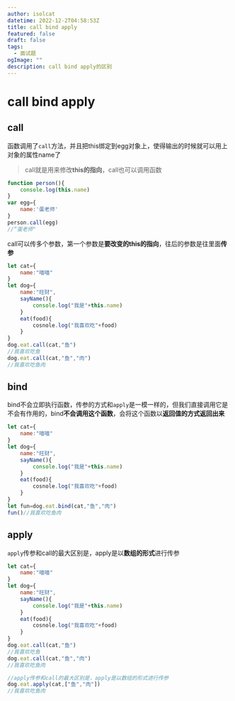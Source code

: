 ```yaml
---
author: isolcat
datetime: 2022-12-2T04:58:53Z
title: call bind apply
featured: false
draft: false
tags:
  - 面试题
ogImage: ""
description: call bind apply的区别
---
```



# call bind apply

## call

函数调用了`call`方法，并且把this绑定到egg对象上，使得输出的时候就可以用上对象的属性name了

> call就是用来修改**this的指向**，call也可以调用函数

```js
function person(){
	console.log(this.name)
}
var egg={
    name:'蛋老师'
}
person.call(egg)
//“蛋老师"
```

call可以传多个参数，第一个参数是**要改变的this的指向**，往后的参数是往里面**传参**

```js
let cat={
    name:"喵喵"
}
let dog={
    name:"旺财",
    sayName(){
        console.log("我是"+this.name)
    }
    eat(food){
        cosnole.log("我喜欢吃"+food)
    }
}
dog.eat.call(cat,"鱼")
//我喜欢吃鱼
dog.eat.call(cat,"鱼","肉")
//我喜欢吃鱼肉
```



## bind

bind不会立即执行函数，传参的方式和`apply`是一模一样的，但我们直接调用它是不会有作用的，bind**不会调用这个函数**，会将这个函数以**返回值的方式返回出来**

```js
let cat={
    name:"喵喵"
}
let dog={
    name:"旺财",
    sayName(){
        console.log("我是"+this.name)
    }
    eat(food){
        cosnole.log("我喜欢吃"+food)
    }
}
let fun=dog.eat.bind(cat,"鱼","肉")
fun()//我喜欢吃鱼肉
```

## apply

`apply`传参和call的最大区别是，apply是以**数组的形式**进行传参

```js
let cat={
    name:"喵喵"
}
let dog={
    name:"旺财",
    sayName(){
        console.log("我是"+this.name)
    }
    eat(food){
        cosnole.log("我喜欢吃"+food)
    }
}
dog.eat.call(cat,"鱼")
//我喜欢吃鱼
dog.eat.call(cat,"鱼","肉")
//我喜欢吃鱼肉

//apply传参和call的最大区别是，apply是以数组的形式进行传参
dog.eat.apply(cat,["鱼","肉"])
//我喜欢吃鱼肉
```

